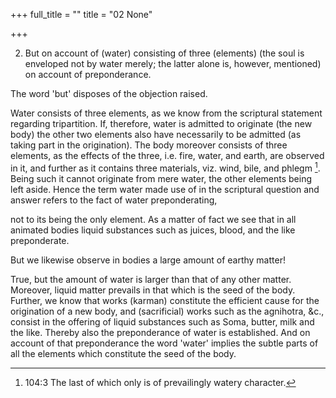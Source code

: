 +++
full_title = ""
title = "02 None"

+++


2. But on account of (water) consisting of three (elements) (the soul is enveloped not by water merely; the latter alone is, however, mentioned) on account of preponderance.

The word 'but' disposes of the objection raised.

Water consists of three elements, as we know from the scriptural statement regarding tripartition. If, therefore, water is admitted to originate (the new body) the other two elements also have necessarily to be admitted (as taking part in the origination). The body moreover consists of three elements, as the effects of the three, i.e. fire, water, and earth, are observed in it, and further as it contains three materials, viz. wind, bile, and phlegm [^fn_71]. Being such it cannot originate from mere water, the other elements being left aside. Hence the term water made use of in the scriptural question and answer refers to the fact of water preponderating,

[^fn_71]: 104:3 The last of which only is of prevailingly watery character.

not to its being the only element. As a matter of fact we see that in all animated bodies liquid substances such as juices, blood, and the like preponderate.

But we likewise observe in bodies a large amount of earthy matter!

True, but the amount of water is larger than that of any other matter. Moreover, liquid matter prevails in that which is the seed of the body. Further, we know that works (karman) constitute the efficient cause for the origination of a new body, and (sacrificial) works such as the agnihotra, &c., consist in the offering of liquid substances such as Soma, butter, milk and the like. Thereby also the preponderance of water is established. And on account of that preponderance the word 'water' implies the subtle parts of all the elements which constitute the seed of the body.

